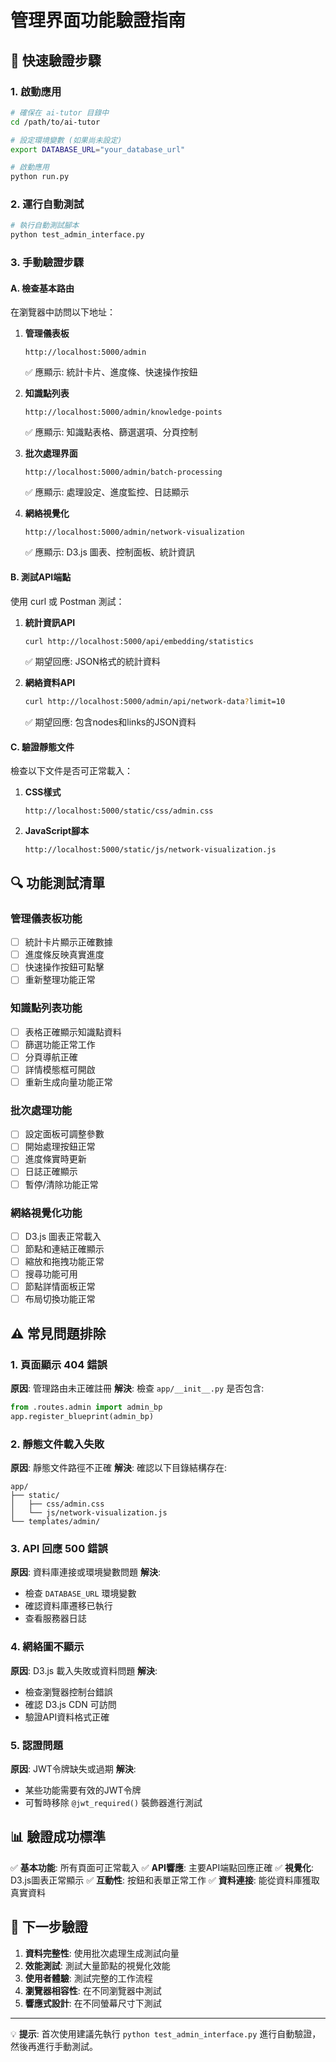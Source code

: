 # 管理界面功能驗證指南

## 🚀 快速驗證步驟

### 1. 啟動應用
```bash
# 確保在 ai-tutor 目錄中
cd /path/to/ai-tutor

# 設定環境變數 (如果尚未設定)
export DATABASE_URL="your_database_url"

# 啟動應用
python run.py
```

### 2. 運行自動測試
```bash
# 執行自動測試腳本
python test_admin_interface.py
```

### 3. 手動驗證步驟

#### A. 檢查基本路由
在瀏覽器中訪問以下地址：

1. **管理儀表板**
   ```
   http://localhost:5000/admin
   ```
   ✅ 應顯示: 統計卡片、進度條、快速操作按鈕

2. **知識點列表**
   ```
   http://localhost:5000/admin/knowledge-points
   ```
   ✅ 應顯示: 知識點表格、篩選選項、分頁控制

3. **批次處理界面**
   ```
   http://localhost:5000/admin/batch-processing
   ```
   ✅ 應顯示: 處理設定、進度監控、日誌顯示

4. **網絡視覺化**
   ```
   http://localhost:5000/admin/network-visualization
   ```
   ✅ 應顯示: D3.js 圖表、控制面板、統計資訊

#### B. 測試API端點
使用 curl 或 Postman 測試：

1. **統計資訊API**
   ```bash
   curl http://localhost:5000/api/embedding/statistics
   ```
   ✅ 期望回應: JSON格式的統計資料

2. **網絡資料API**
   ```bash
   curl http://localhost:5000/admin/api/network-data?limit=10
   ```
   ✅ 期望回應: 包含nodes和links的JSON資料

#### C. 驗證靜態文件
檢查以下文件是否可正常載入：

1. **CSS樣式**
   ```
   http://localhost:5000/static/css/admin.css
   ```

2. **JavaScript腳本**
   ```
   http://localhost:5000/static/js/network-visualization.js
   ```

## 🔍 功能測試清單

### 管理儀表板功能
- [ ] 統計卡片顯示正確數據
- [ ] 進度條反映真實進度
- [ ] 快速操作按鈕可點擊
- [ ] 重新整理功能正常

### 知識點列表功能
- [ ] 表格正確顯示知識點資料
- [ ] 篩選功能正常工作
- [ ] 分頁導航正確
- [ ] 詳情模態框可開啟
- [ ] 重新生成向量功能正常

### 批次處理功能
- [ ] 設定面板可調整參數
- [ ] 開始處理按鈕正常
- [ ] 進度條實時更新
- [ ] 日誌正確顯示
- [ ] 暫停/清除功能正常

### 網絡視覺化功能
- [ ] D3.js 圖表正常載入
- [ ] 節點和連結正確顯示
- [ ] 縮放和拖拽功能正常
- [ ] 搜尋功能可用
- [ ] 節點詳情面板正常
- [ ] 布局切換功能正常

## ⚠️ 常見問題排除

### 1. 頁面顯示 404 錯誤
**原因**: 管理路由未正確註冊
**解決**: 檢查 `app/__init__.py` 是否包含:
```python
from .routes.admin import admin_bp
app.register_blueprint(admin_bp)
```

### 2. 靜態文件載入失敗
**原因**: 靜態文件路徑不正確
**解決**: 確認以下目錄結構存在:
```
app/
├── static/
│   ├── css/admin.css
│   └── js/network-visualization.js
└── templates/admin/
```

### 3. API 回應 500 錯誤
**原因**: 資料庫連接或環境變數問題
**解決**: 
- 檢查 `DATABASE_URL` 環境變數
- 確認資料庫遷移已執行
- 查看服務器日誌

### 4. 網絡圖不顯示
**原因**: D3.js 載入失敗或資料問題
**解決**:
- 檢查瀏覽器控制台錯誤
- 確認 D3.js CDN 可訪問
- 驗證API資料格式正確

### 5. 認證問題
**原因**: JWT令牌缺失或過期
**解決**:
- 某些功能需要有效的JWT令牌
- 可暫時移除 `@jwt_required()` 裝飾器進行測試

## 📊 驗證成功標準

✅ **基本功能**: 所有頁面可正常載入
✅ **API響應**: 主要API端點回應正確
✅ **視覺化**: D3.js圖表正常顯示
✅ **互動性**: 按鈕和表單正常工作
✅ **資料連接**: 能從資料庫獲取真實資料

## 🎯 下一步驗證

1. **資料完整性**: 使用批次處理生成測試向量
2. **效能測試**: 測試大量節點的視覺化效能
3. **使用者體驗**: 測試完整的工作流程
4. **瀏覽器相容性**: 在不同瀏覽器中測試
5. **響應式設計**: 在不同螢幕尺寸下測試

---

💡 **提示**: 首次使用建議先執行 `python test_admin_interface.py` 進行自動驗證，然後再進行手動測試。